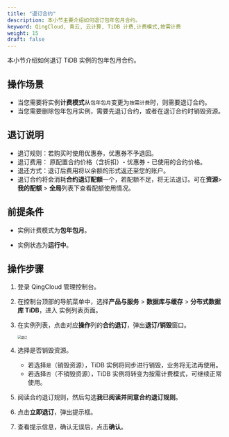 ```yaml
---
title: "退订合约" 
description: 本小节主要介绍如何退订包年包月合约。 
keyword: QingCloud, 青云, 云计算, TiDB 计费,计费模式,按需计费
weight: 15
draft: false
---
```


本小节介绍如何退订 TiDB 实例的包年包月合约。

## 操作场景

- 当您需要将实例**计费模式**从`包年包月`变更为`按需计费`时，则需要退订合约。
- 当您需要删除包年包月实例，需要先退订合约，或者在退订合约时销毁资源。

## 退订说明

<!-- 按需计费修改为包年包月计费时，将一次性扣除包年包月的费用，请确保余额充足，以免扣费对其他资源的使用造成影响。若需充值请到[充值页面](https://console.qingcloud.com/finance/wallet/)进行操作。-->

<!-- 按小时计费修改为按月、按年计费时，会产生一个新购订单，您必须完成该订单的支付流程，计费方式的变更才能生效。若未支付或未成功支付，您的[订单管理](https://console.qingcloud.com/finance/order)页面将会出现未完成订单。-->

<!--按月、按年计费修改为按小时计费时，需要先取消包年包月合约。-->

- 退订规则：若购买时使用优惠券，优惠券不予退回。
- 退订费用： 原配置合约价格（含折扣）- 优惠券 - 已使用的合约价格。
- 退还方式：退订后费用将以余额的形式返还至您的账户。
- 退订合约将会消耗**合约退订配额**一个，若配额不足，将无法退订。可在**资源**> **我的配额** > **全局**列表下查看配额使用情况。

## 前提条件

- 实例计费模式为**包年包月**。

- 实例状态为**运行中**。

## 操作步骤

1. 登录 QingCloud 管理控制台。

2. 在控制台顶部的导航菜单中，选择**产品与服务** > **数据库与缓存** > **分布式数据库 TiDB**，进入 实例列表页面。

3. 在实例列表，点击对应**操作**列的**合约退订**，弹出**退订/销毁**窗口。

   <img src="../../../_images/cancel_contract.png" alt="退订" style="zoom:50%;" />

4. 选择是否销毁资源。

   - 若选择`是`（销毁资源），TiDB 实例将同步进行销毁，业务将无法再使用。
   - 若选择`否`（不销毁资源），TiDB 实例将转变为按需计费模式，可继续正常使用。

5. 阅读合约退订规则，然后勾选**我已阅读并同意合约退订规则**。

6. 点击**立即退订**，弹出提示框。

7. 查看提示信息，确认无误后，点击**确认**。

   

